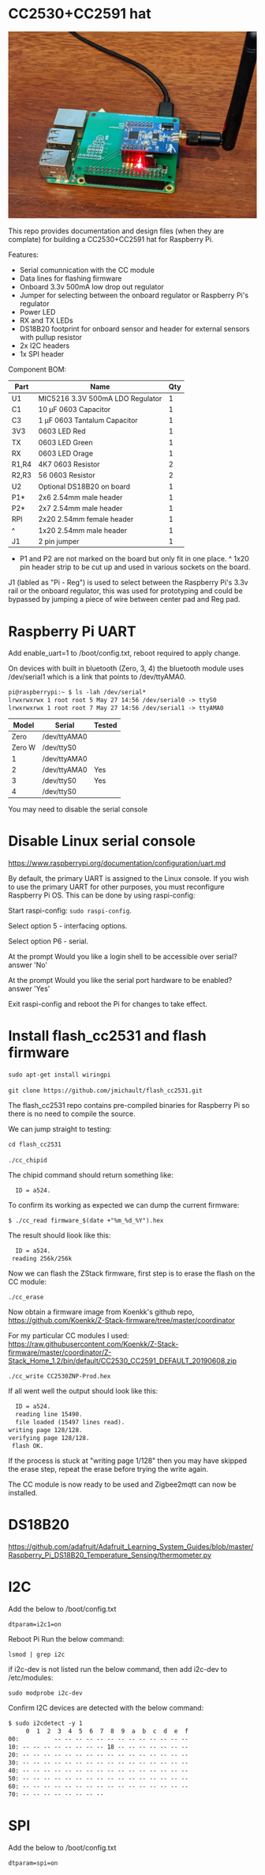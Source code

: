 # CC2530+CC2591 hat

![Alt text](images/Zigbeegw.jpg?raw=true "Title")

This repo provides documentation and design files (when they are complate) for building a CC2530+CC2591 hat for Raspberry Pi.

Features:
- Serial comunnication with the CC module
- Data lines for flashing firmware
- Onboard 3.3v 500mA low drop out regulator
- Jumper for selecting between the onboard regulator or Raspberry Pi's regulator
- Power LED
- RX and TX LEDs
- DS18B20 footprint for onboard sensor and header for external sensors with pullup resistor
- 2x I2C headers
- 1x SPI header

Component BOM:

Part|Name|Qty
------------- | ------------- | -------------
U1|MIC5216 3.3V 500mA LDO Regulator|1
C1|10 µF 0603 Capacitor|1
C3|1 µF 0603 Tantalum Capacitor|1
3V3|0603 LED Red|1
TX|0603 LED Green|1
RX|0603 LED Orage|1
R1,R4|4K7 0603 Resistor|2
R2,R3|56 0603 Resistor|2
U2|Optional DS18B20 on board|1
P1*|2x6 2.54mm male header|1
P2*|2x7 2.54mm male header|1
RPI|2x20 2.54mm female header|1
^|1x20 2.54mm male header|1
J1|2 pin jumper|1

* P1 and P2 are not marked on the board but only fit in one place.
^ 1x20 pin header strip to be cut up and used in various sockets on the board.

J1 (labled as "Pi - Reg") is used to select between the Raspberry Pi's 3.3v rail or the onboard regulator, this was used for prototyping and could be bypassed by jumping a piece of wire between center pad and Reg pad.



# Raspberry Pi UART

Add enable_uart=1 to /boot/config.txt, reboot required to apply change.

On devices with built in bluetooth (Zero, 3, 4) the bluetooth module uses /dev/serial1 which is a link that points to /dev/ttyAMA0.

```
pi@raspberrypi:~ $ ls -lah /dev/serial*
lrwxrwxrwx 1 root root 5 May 27 14:56 /dev/serial0 -> ttyS0
lrwxrwxrwx 1 root root 7 May 27 14:56 /dev/serial1 -> ttyAMA0
```

Model|Serial|Tested
------------- | ------------- | -------------
Zero|/dev/ttyAMA0|
Zero W|/dev/ttyS0|
1|/dev/ttyAMA0|
2|/dev/ttyAMA0|Yes
3|/dev/ttyS0|Yes
4|/dev/ttyS0|

You may need to disable the serial console

# Disable Linux serial console
https://www.raspberrypi.org/documentation/configuration/uart.md

By default, the primary UART is assigned to the Linux console. If you wish to use the primary UART for other purposes, you must reconfigure Raspberry Pi OS. This can be done by using raspi-config:

Start raspi-config: `sudo raspi-config`.

Select option 5 - interfacing options.

Select option P6 - serial.

At the prompt Would you like a login shell to be accessible over serial? answer 'No'

At the prompt Would you like the serial port hardware to be enabled? answer 'Yes'

Exit raspi-config and reboot the Pi for changes to take effect.

# Install flash_cc2531 and flash firmware
```
sudo apt-get install wiringpi

git clone https://github.com/jmichault/flash_cc2531.git
```

The flash_cc2531 repo contains pre-compiled binaries for Raspberry Pi so there is no need to compile the source.

We can jump straight to testing:
```
cd flash_cc2531

./cc_chipid 
```
The chipid command should return something like:
```
  ID = a524.
```

To confirm its working as expected we can dump the current firmware:
```
$ ./cc_read firmware_$(date +"%m_%d_%Y").hex
```

The result should liook like this:
```
  ID = a524.
 reading 256k/256k
```

Now we can flash the ZStack firmware, first step is to erase the flash on the CC module:
```
./cc_erase
```

Now obtain a firmware image from Koenkk's github repo, https://github.com/Koenkk/Z-Stack-firmware/tree/master/coordinator

For my particular CC modules I used: https://raw.githubusercontent.com/Koenkk/Z-Stack-firmware/master/coordinator/Z-Stack_Home_1.2/bin/default/CC2530_CC2591_DEFAULT_20190608.zip

```
./cc_write CC2530ZNP-Prod.hex
```

If all went well the output should look like this:
```
  ID = a524.
  reading line 15490.
  file loaded (15497 lines read).
writing page 128/128.
verifying page 128/128.
 flash OK.
```

If the process is stuck at "writing page 1/128" then you may have skipped the erase step, repeat the erase before trying the write again.

The CC module is now ready to be used and Zigbee2mqtt can now be installed.


# DS18B20

https://github.com/adafruit/Adafruit_Learning_System_Guides/blob/master/Raspberry_Pi_DS18B20_Temperature_Sensing/thermometer.py



# I2C
Add the below to /boot/config.txt
```
dtparam=i2c1=on
```

Reboot Pi
Run the below command:
```
lsmod | grep i2c
```

if i2c-dev is not listed run the below command, then add i2c-dev to /etc/modules:
```
sudo modprobe i2c-dev
```
Confirm I2C devices are detected with the below command:
```
$ sudo i2cdetect -y 1
     0  1  2  3  4  5  6  7  8  9  a  b  c  d  e  f
00:          -- -- -- -- -- -- -- -- -- -- -- -- -- 
10: -- -- -- -- -- -- -- -- 18 -- -- -- -- -- -- -- 
20: -- -- -- -- -- -- -- -- -- -- -- -- -- -- -- -- 
30: -- -- -- -- -- -- -- -- -- -- -- -- -- -- -- -- 
40: -- -- -- -- -- -- -- -- -- -- -- -- -- -- -- -- 
50: -- -- -- -- -- -- -- -- -- -- -- -- -- -- -- -- 
60: -- -- -- -- -- -- -- -- -- -- -- -- -- -- -- -- 
70: -- -- -- -- -- -- -- --                      
```

# SPI
Add the below to /boot/config.txt
```
dtparam=spi=on
```




